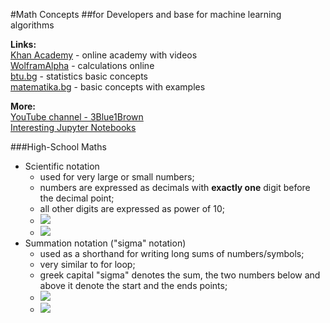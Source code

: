 #Math Concepts
##for Developers and base for machine learning algorithms

**Links:**  
[Khan Academy](https://bg.khanacademy.org/math) - online academy with videos  
[WolframAlpha](https://www.wolframalpha.com/) - calculations online  
[btu.bg](https://www.btu.bg/statexcel/) - statistics basic concepts  
[matematika.bg](https://www.matematika.bg/) - basic concepts with examples

**More:**  
[YouTube channel - 3Blue1Brown](https://www.youtube.com/channel/UCYO_jab_esuFRV4b17AJtAw)  
[Interesting Jupyter Notebooks](https://github.com/jupyter/jupyter/wiki/A-gallery-of-interesting-Jupyter-Notebooks)  

###High-School Maths


- Scientific notation
  - used for very large or small numbers;
  - numbers are expressed as decimals with **exactly one** digit before the decimal point;
  - all other digits are expressed as power of 10;
  - <img src="https://latex.codecogs.com/gif.latex?15 0000 = 1,5 . 10^2" /> 
  - <img src="https://latex.codecogs.com/gif.latex?0,000015 = 1,5 . 10^{-2}" /> 
- Summation notation ("sigma" notation)
  - used as a shorthand for writing long sums of numbers/symbols;
  - very similar to for loop;
  - greek capital "sigma" denotes the sum, the two numbers below and above it denote the start and the ends points;
  - <img src="https://latex.codecogs.com/gif.latex?\sum\limits_{i=1}^5i = 1 + 2 + 3 + 4 + 5" /> 
  - <img src="https://latex.codecogs.com/gif.latex?\sum\limits_{k=1}^n x_k = x_1 + x_2 + ... + x_n" /> 